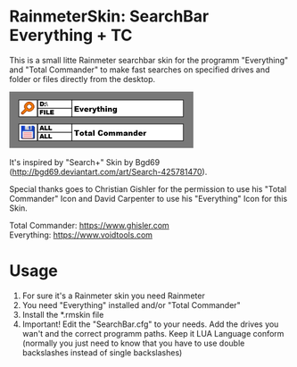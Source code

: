 # RainmeterSkin: SearchBar Everything + TC
This is a small litte Rainmeter searchbar skin for the programm "Everything" and "Total Commander"
to make fast searches on specified drives and folder or files directly from the desktop.

![Alt text](@Resources/examples/Skin_example.png)

It's inspired by "Search+" Skin by Bgd69 (http://bgd69.deviantart.com/art/Search-425781470).

Special thanks goes to Christian Gishler for the permission to use his "Total Commander" Icon and
David Carpenter to use his "Everything" Icon for this Skin.

Total Commander: https://www.ghisler.com  
Everything: https://www.voidtools.com

# Usage
1. For sure it's a Rainmeter skin you need Rainmeter
2. You need "Everything" installed and/or "Total Commander"
3. Install the *.rmskin file
4. Important! Edit the "SearchBar.cfg" to your needs. Add the drives you wan't and
the correct programm paths. Keep it LUA Language conform (normally you just need to know that you
have to use double backslashes instead of single backslashes)
